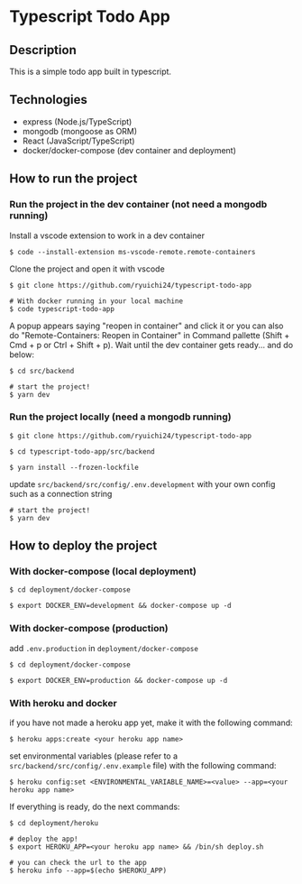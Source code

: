 # Typescript Todo App

## Description

This is a simple todo app built in typescript.

## Technologies

- express (Node.js/TypeScript)
- mongodb (mongoose as ORM)
- React (JavaScript/TypeScript)
- docker/docker-compose (dev container and deployment)

## How to run the project

### Run the project in the dev container (not need a mongodb running)
Install a vscode extension to work in a dev container

```
$ code --install-extension ms-vscode-remote.remote-containers
```
Clone the project and open it with vscode
```
$ git clone https://github.com/ryuichi24/typescript-todo-app

# With docker running in your local machine
$ code typescript-todo-app
```

A popup appears saying "reopen in container" and click it
or you can also do "Remote-Containers: Reopen in Container"
in Command pallette (Shift + Cmd + p or Ctrl + Shift + p).
Wait until the dev container gets ready... and do below:



```
$ cd src/backend

# start the project!
$ yarn dev
```

### Run the project locally (need a mongodb running)

```
$ git clone https://github.com/ryuichi24/typescript-todo-app

$ cd typescript-todo-app/src/backend

$ yarn install --frozen-lockfile
```
update `src/backend/src/config/.env.development` with your own config such as a connection string

```
# start the project!
$ yarn dev
```


## How to deploy the project

### With docker-compose (local deployment)
```
$ cd deployment/docker-compose

$ export DOCKER_ENV=development && docker-compose up -d
```

### With docker-compose (production)
add `.env.production` in `deployment/docker-compose`
```
$ cd deployment/docker-compose

$ export DOCKER_ENV=production && docker-compose up -d
```

### With heroku and docker
if you have not made a heroku app yet, make it with the following command:
```
$ heroku apps:create <your heroku app name>
```
set environmental variables (please refer to a `src/backend/src/config/.env.example` file) with the following command:

```
$ heroku config:set <ENVIRONMENTAL_VARIABLE_NAME>=<value> --app=<your heroku app name>
```
If everything is ready, do the next commands:

```
$ cd deployment/heroku

# deploy the app!
$ export HEROKU_APP=<your heroku app name> && /bin/sh deploy.sh

# you can check the url to the app
$ heroku info --app=$(echo $HEROKU_APP)
```